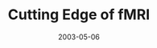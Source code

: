 ---
title: "Cutting Edge of fMRI"
project_id: 
date: 2003-05-06
conference_id: ""
presenters:
   - peter_bandettini
summary: "<p>OHBM 2003 morning symposium, New York</p>"
file: /assets/presentations/T137.pdf
filename: T137.pdf
layout: presentation
---
